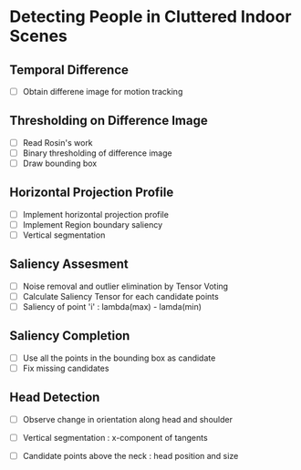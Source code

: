 # Detecting People in Cluttered Indoor Scenes

## Temporal Difference

- [ ] Obtain differene image for motion tracking

## Thresholding on Difference Image

- [ ] Read Rosin's work
- [ ] Binary thresholding of difference image 
- [ ] Draw bounding box 

## Horizontal Projection Profile

- [ ] Implement horizontal projection profile
- [ ] Implement Region boundary saliency 
- [ ] Vertical segmentation 

## Saliency Assesment

- [ ] Noise removal and outlier elimination by Tensor Voting
- [ ] Calculate Saliency Tensor for each candidate points
- [ ] Saliency of point 'i' : lambda(max) - lamda(min)

## Saliency Completion

- [ ] Use all the points in the bounding box as candidate
- [ ] Fix missing candidates

## Head Detection

- [ ] Observe change in orientation along head and shoulder
- [ ] Vertical segmentation : x-component of tangents
- [ ] Candidate points above the neck : head position and size



